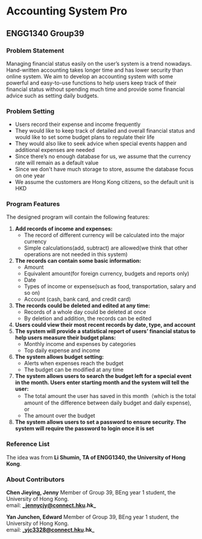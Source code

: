 # Accounting System Pro
## ENGG1340 Group39

### Problem Statement
Managing financial status easily on the user’s system is a trend nowadays. Hand-written accounting takes longer time and has lower security than online system. We aim to develop an accounting system with some powerful and easy-to-use functions to help users keep track of their financial status without spending much time and provide some financial advice such as setting daily budgets.

### Problem Setting
- Users record their expense and income frequently
- They would like to keep track of detailed and overall financial status and would like to set some budget plans to regulate their life
- They would also like to seek advice when special events happen and additional expenses are needed
- Since there’s no enough database for us, we assume that the currency rate will remain as a default value
- Since we don't have much storage to store, assume the database focus on one year
- We assume the customers are Hong Kong citizens, so the default unit is HKD

### Program Features
The designed program will contain the following features: 
1) **Add records of income and expenses:**
   - The record of different currency will be calculated into the major currency
   - Simple calculations(add, subtract) are allowed(we think that other operations are not needed in this system)
2) **The records can contain some basic information:**
   - Amount
   - Equivalent amount(for foreign currency, budgets and reports only)
   - Date
   - Types of income or expense(such as food, transportation, salary and so on)
   - Account (cash, bank card, and credit card)
3) **The records could be deleted and edited at any time:**
   - Records of a whole day could be deleted at once
   - By deletion and addition, the records can be edited
4) **Users could view their most recent records by date, type, and account** 
5) **The system will provide a statistical report of users’ financial status to help users measure their budget plans:**
   - Monthly income and expenses by categories
   - Top daily expense and income
6) **The system allows budget setting:**
   - Alerts when expenses reach the budget 
   - The budget can be modified at any time
7) **The system allows users to search the budget left for a special event in the month. Users enter starting month and the system will tell the user:**
   - The total amount the user has saved in this month（which is the total amount of the difference between daily budget and daily expense), or
   - The amount over the budget
8) **The system allows users to set a password to ensure security. The system will require the password to login once it is set**
   
### Reference List
The idea was from **Li Shumin, TA of ENGG1340, the University of Hong Kong**.

### About Contributors
**Chen Jieying, Jenny** Member of Group 39, BEng year 1 student, the University of Hong Kong.    
email: **_jennycjy@connect.hku.hk_**

**Yan Junchen, Edward** Member of Group 39, BEng year 1 student, the University of Hong Kong.   
email: **_yjc3328@connect.hku.hk_**

